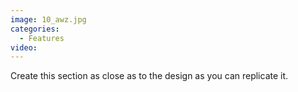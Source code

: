 ```yaml
---
image: 10_awz.jpg
categories:
  - Features
video:
---
```

Create this section as close as to the design as you can replicate it.
